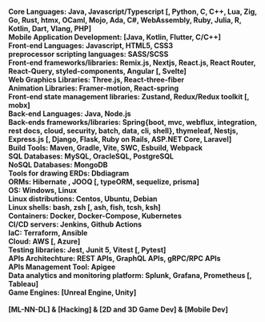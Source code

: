**Core Languages: Java, Javascript/Typescript [, Python, C, C++, Lua, Zig, Go, Rust, htmx, OCaml, Mojo, Ada, C#, WebAssembly, Ruby, Julia, R, Kotlin, Dart, Vlang, PHP]**\
**Mobile Application Development: [Java, Kotlin, Flutter, C/C++]**\
**Front-end Languages: Javascript, HTML5, CSS3**\
**preprocessor scripting languages: SASS/SCSS**\
**Front-end frameworks/libraries:  Remix.js, Nextjs, React.js, React Router, React-Query, styled-components, Angular [, Svelte]**\
**Web Graphics Libraries: Three.js, React-three-fiber**\
**Animation Libraries: Framer-motion, React-spring**\
**Front-end state management libraries: Zustand, Redux/Redux toolkit [, mobx]**\
**Back-end Languages: Java, Node.js**\
**Back-ends frameworks/libraries: Spring{boot, mvc, webflux, integration, rest docs, cloud, security, batch, data, cli, shell}, thymeleaf, Nestjs, Express.js [, Django, Flask, Ruby on Rails, ASP.NET Core, Laravel]**\
**Build Tools: Maven, Gradle, Vite, SWC, Esbuild, Webpack**\
**SQL Databases: MySQL, OracleSQL, PostgreSQL**\
**NoSQL Databases: MongoDB**\
**Tools for drawing ERDs: Dbdiagram**\
**ORMs: Hibernate , JOOQ [, typeORM, sequelize, prisma]**\
**OS: Windows, Linux**\
**Linux distributions: Centos, Ubuntu, Debian**\
**Linux shells: bash, zsh [, ash, fish, tcsh, ksh]**\
**Containers: Docker, Docker-Compose, Kubernetes**\
**CI/CD servers: Jenkins, Github Actions**\
**IaC: Terraform, Ansible**\
**Cloud: AWS [, Azure]**\
**Testing libraries: Jest, Junit 5, Vitest [, Pytest]**\
**APIs Architechture: REST APIs, GraphQL APIs, gRPC/RPC APIs**\
**APIs Management Tool: Apigee**\
**Data analytics and monitoring platform: Splunk, Grafana, Prometheus [, Tableau]**\
**Game Engines: [Unreal Engine, Unity]**\
\
**[ML-NN-DL] & [Hacking] & [2D and 3D Game Dev] & [Mobile Dev]**

<!---
tariq-almalki/tariq-almalki is a ✨ special ✨ repository because its `README.md` (this file) appears on your GitHub profile.
You can click the Preview link to take a look at your changes.
--->
